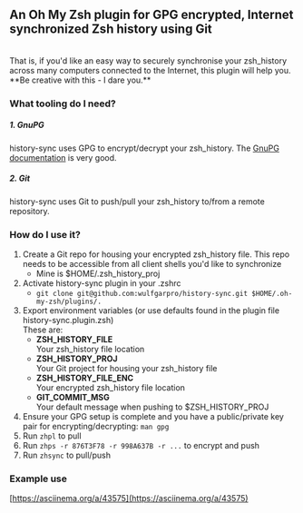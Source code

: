 ## An Oh My Zsh plugin for GPG encrypted, Internet synchronized Zsh history using Git
<br />
That is, if you'd like an easy way to securely synchronise your zsh_history across many computers connected to the Internet, this plugin will help you. **Be creative with this - I dare you.**

### What tooling do I need?
##### 1. GnuPG
history-sync uses GPG to encrypt/decrypt your zsh_history. The [GnuPG documentation](https://www.gnupg.org/documentation/manuals.html) is very good.

##### 2. Git
history-sync uses Git to push/pull your zsh_history to/from a remote repository.<br />

### How do I  use it?
1. Create a Git repo for housing your encrypted zsh_history file. This repo needs to be accessible from all client shells you'd like to synchronize
   - Mine is $HOME/.zsh_history_proj
2. Activate history-sync plugin in your .zshrc
   - `git clone git@github.com:wulfgarpro/history-sync.git $HOME/.oh-my-zsh/plugins/.`
3. Export environment variables (or use defaults found in the plugin file history-sync.plugin.zsh)
   <br />These are:
   - **ZSH_HISTORY_FILE**<br />
   Your zsh_history file location
   - **ZSH_HISTORY_PROJ**<br /> 
   Your Git project for housing your zsh_history file
   - **ZSH_HISTORY_FILE_ENC**<br />
   Your encrypted zsh_history file location
   - **GIT_COMMIT_MSG**<br />
   Your default message when pushing to $ZSH_HISTORY_PROJ
4. Ensure your GPG setup is complete and you have a public/private key pair for encrypting/decrypting: `man gpg`
5. Run `zhpl` to pull
6. Run `zhps -r 876T3F78 -r 998A637B -r ...` to encrypt and push
7. Run `zhsync` to pull/push

### Example use

[https://asciinema.org/a/43575](https://asciinema.org/a/43575)
